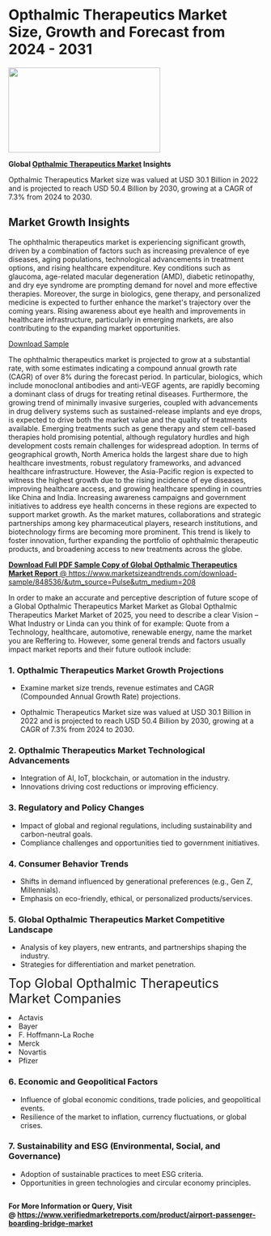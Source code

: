 <H1>Opthalmic Therapeutics Market Size, Growth and Forecast from 2024 - 2031</H1><img class="aligncenter size-medium wp-image-584254" src="https://thirdeyenews.in/wp-content/uploads/2024/09/Global-Market-Research-300x168.jpeg" alt="" width="300" height="168" /><p><strong>Global&nbsp;<a href="https://www.marketsizeandtrends.com/download-sample/848536/&amp;utm_source=Pulse&amp;utm_medium=208">Opthalmic Therapeutics Market</a> Insights</strong></p><p>Opthalmic Therapeutics Market size was valued at USD 30.1 Billion in 2022 and is projected to reach USD 50.4 Billion by 2030, growing at a CAGR of 7.3% from 2024 to 2030.</p><p><h2>Market Growth Insights</h2> <p>The ophthalmic therapeutics market is experiencing significant growth, driven by a combination of factors such as increasing prevalence of eye diseases, aging populations, technological advancements in treatment options, and rising healthcare expenditure. Key conditions such as glaucoma, age-related macular degeneration (AMD), diabetic retinopathy, and dry eye syndrome are prompting demand for novel and more effective therapies. Moreover, the surge in biologics, gene therapy, and personalized medicine is expected to further enhance the market's trajectory over the coming years. Rising awareness about eye health and improvements in healthcare infrastructure, particularly in emerging markets, are also contributing to the expanding market opportunities.</p> <p><a href="#">Download Sample</a></p> <p>The ophthalmic therapeutics market is projected to grow at a substantial rate, with some estimates indicating a compound annual growth rate (CAGR) of over 8% during the forecast period. In particular, biologics, which include monoclonal antibodies and anti-VEGF agents, are rapidly becoming a dominant class of drugs for treating retinal diseases. Furthermore, the growing trend of minimally invasive surgeries, coupled with advancements in drug delivery systems such as sustained-release implants and eye drops, is expected to drive both the market value and the quality of treatments available. Emerging treatments such as gene therapy and stem cell-based therapies hold promising potential, although regulatory hurdles and high development costs remain challenges for widespread adoption. In terms of geographical growth, North America holds the largest share due to high healthcare investments, robust regulatory frameworks, and advanced healthcare infrastructure. However, the Asia-Pacific region is expected to witness the highest growth due to the rising incidence of eye diseases, improving healthcare access, and growing healthcare spending in countries like China and India. Increasing awareness campaigns and government initiatives to address eye health concerns in these regions are expected to support market growth. As the market matures, collaborations and strategic partnerships among key pharmaceutical players, research institutions, and biotechnology firms are becoming more prominent. This trend is likely to foster innovation, further expanding the portfolio of ophthalmic therapeutic products, and broadening access to new treatments across the globe. <p><a href="#"></p><p><span class=""><strong>Download Full PDF Sample Copy of Global Opthalmic Therapeutics Market Report</strong> @ <a href="https://www.marketsizeandtrends.com/download-sample/848536/&amp;utm_source=Pulse&amp;utm_medium=208" target="_blank">https://www.marketsizeandtrends.com/download-sample/848536/&amp;utm_source=Pulse&amp;utm_medium=208</a></span></p><p>In order to make an accurate and perceptive description of future scope of a Global&nbsp;Opthalmic Therapeutics Market Market as Global&nbsp;Opthalmic Therapeutics Market Market of 2025, you need to describe a clear Vision &ndash; What Industry or Linda can you think of for example: Quote from a Technology, healthcare, automotive, renewable energy, name the market you are Reffering to. However, some general trends and factors usually impact market reports and their future outlook include:</p><h3>1.&nbsp;<strong>Opthalmic Therapeutics Market Growth Projections</strong></h3><ul><li>Examine market size trends, revenue estimates and CAGR (Compounded Annual Growth Rate) projections.</li><li><p>Opthalmic Therapeutics Market size was valued at USD 30.1 Billion in 2022 and is projected to reach USD 50.4 Billion by 2030, growing at a CAGR of 7.3% from 2024 to 2030.</p></li></ul><h3>2.&nbsp;<strong>Opthalmic Therapeutics Market Technological Advancements</strong></h3><ul><li>Integration of AI, IoT, blockchain, or automation in the industry.</li><li>Innovations driving cost reductions or improving efficiency.</li></ul><h3>3.&nbsp;<strong>Regulatory and Policy Changes</strong></h3><ul><li>Impact of global and regional regulations, including sustainability and carbon-neutral goals.</li><li>Compliance challenges and opportunities tied to government initiatives.</li></ul><h3>4.&nbsp;<strong>Consumer Behavior Trends</strong></h3><ul><li>Shifts in demand influenced by generational preferences (e.g., Gen Z, Millennials).</li><li>Emphasis on eco-friendly, ethical, or personalized products/services.</li></ul><h3>5.&nbsp;<strong>Global Opthalmic Therapeutics Market Competitive Landscape</strong></h3><ul><li>Analysis of key players, new entrants, and partnerships shaping the industry.</li><li>Strategies for differentiation and market penetration.</li></ul><p data-pm-slice="1 1 []"><span style="color: inherit; font-family: inherit; font-size: 25px;">Top Global Opthalmic Therapeutics Market Companies</span></p><div class="" data-test-id=""><p><li>Actavis</li><li> Bayer</li><li> F. Hoffmann-La Roche</li><li> Merck</li><li> Novartis</li><li> Pfizer</li></p></div><h3>6.&nbsp;<strong>Economic and Geopolitical Factors</strong></h3><ul><li>Influence of global economic conditions, trade policies, and geopolitical events.</li><li>Resilience of the market to inflation, currency fluctuations, or global crises.</li></ul><h3>7.&nbsp;<strong>Sustainability and ESG (Environmental, Social, and Governance)</strong></h3><ul><li>Adoption of sustainable practices to meet ESG criteria.</li><li>Opportunities in green technologies and circular economy principles.</li></ul><h2><strong style="font-size: 14px;">For More Information or Query, Visit @&nbsp;</strong><a style="background-color: #ffffff; font-size: 14px;" href="https://www.marketsizeandtrends.com/report/opthalmic-therapeutics-market/" target="_blank">https://www.verifiedmarketreports.com/product/airport-passenger-boarding-bridge-market</a></h2>
